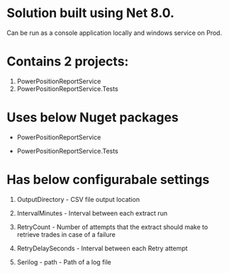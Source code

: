 # Solution built using Net 8.0.
Can be run as a console application locally and windows service on Prod.

# Contains 2 projects:
1. PowerPositionReportService
2. PowerPositionReportService.Tests

# Uses below Nuget packages

* PowerPositionReportService

    <PackageReference Include="Microsoft.Extensions.Hosting" Version="9.0.2" />
    <PackageReference Include="Microsoft.Extensions.Hosting.WindowsServices" Version="9.0.2" />
    <PackageReference Include="Serilog" Version="4.2.0" />
    <PackageReference Include="Serilog.Extensions.Hosting" Version="9.0.0" />
    <PackageReference Include="Serilog.Settings.Configuration" Version="9.0.0" />
    <PackageReference Include="Serilog.Sinks.Console" Version="6.0.0" />
    <PackageReference Include="Serilog.Sinks.File" Version="6.0.0" />

* PowerPositionReportService.Tests

	<PackageReference Include="Microsoft.Extensions.Configuration" Version="9.0.2" />
    <PackageReference Include="Microsoft.NET.Test.Sdk" Version="17.12.0" />
    <PackageReference Include="Microsoft.Testing.Extensions.CodeCoverage" Version="17.12.6" />
    <PackageReference Include="Microsoft.Testing.Extensions.TrxReport" Version="1.4.3" />
    <PackageReference Include="Moq" Version="4.20.72" />
    <PackageReference Include="MSTest" Version="3.6.4" />
	
# Has below configurabale settings 

1. OutputDirectory - CSV file output location

2. IntervalMinutes - Interval between each extract run 

3. RetryCount - Number of attempts that the extract should make to retrieve trades in case of a failure

4. RetryDelaySeconds - Interval between each Retry attempt

5. Serilog - path - Path of a log file